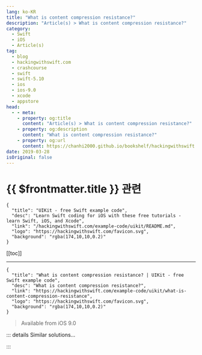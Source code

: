 ```yaml
---
lang: ko-KR
title: "What is content compression resistance?"
description: "Article(s) > What is content compression resistance?"
category:
  - Swift
  - iOS
  - Article(s)
tag: 
  - blog
  - hackingwithswift.com
  - crashcourse
  - swift
  - swift-5.10
  - ios
  - ios-9.0
  - xcode
  - appstore
head:
  - - meta:
    - property: og:title
      content: "Article(s) > What is content compression resistance?"
    - property: og:description
      content: "What is content compression resistance?"
    - property: og:url
      content: https://chanhi2000.github.io/bookshelf/hackingwithswift.com/example-code/uikit/what-is-content-compression-resistance.html
date: 2019-03-28
isOriginal: false
---
```


# {{ $frontmatter.title }} 관련

```component VPCard
{
  "title": "UIKit - free Swift example code",
  "desc": "Learn Swift coding for iOS with these free tutorials - learn Swift, iOS, and Xcode",
  "link": "/hackingwithswift.com/example-code/uikit/README.md",
  "logo": "https://hackingwithswift.com/favicon.svg",
  "background": "rgba(174,10,10,0.2)"
}
```

[[toc]]

---

```component VPCard
{
  "title": "What is content compression resistance? | UIKit - free Swift example code",
  "desc": "What is content compression resistance?",
  "link": "https://hackingwithswift.com/example-code/uikit/what-is-content-compression-resistance",
  "logo": "https://hackingwithswift.com/favicon.svg",
  "background": "rgba(174,10,10,0.2)"
}
```

> Available from iOS 9.0

<!-- TODO: 작성 -->

<!--
When Auto Layout has determined there isn't enough space to accommodate all your views at their natural size, it has to make a decision: one or more of those views needs to be squashed to make space for the others, but which one? That's where content compression resistance comes in: it's a value from 1 to 1000 that determines how happy you are for the view to be squashed if needed.

If you set a view's content compression resistance to be 1, it will be first in line to be squashed. If you set it to be 1000, it won't ever be squashed. The value is 750 by default, which means "I'd really prefer this not be squashed", but you might find you need to set it to be 751 or 749 on occasion, which means "I'd still really prefer this not to be squashed, but if there's no other choice…"
-->

::: details Similar solutions…

<!--
/example-code/uikit/what-is-a-views-intrinsic-content-size">What is a view’s intrinsic content size? 
/example-code/uikit/how-to-adjust-image-content-mode-using-aspect-fill-aspect-fit-and-scaling">How to adjust image content mode using aspect fill, aspect fit and scaling 
/example-code/uikit/how-to-share-content-with-uiactivityviewcontroller">How to share content with UIActivityViewController 
/quick-start/swiftui/how-to-indent-the-content-or-scroll-indicators-in-a-scrollview">How to indent the content or scroll indicators in a ScrollView 
/quick-start/swiftui/how-to-inset-the-safe-area-with-custom-content">How to inset the safe area with custom content</a>
-->

:::

